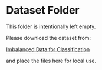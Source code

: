 # Dataset Folder

This folder is intentionally left empty.

Please download the dataset from:

[Imbalanced Data for Classification](https://drive.google.com/file/d/1kKl6oCUi8dV_OExFJNt28xf3qtZAr-JX/view?usp=sharing)

and place the files here for local use.

